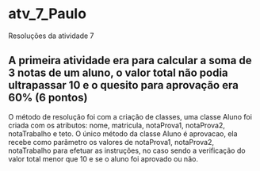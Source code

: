 # atv_7_Paulo
Resoluções da atividade 7

## A primeira atividade era para calcular a soma de 3 notas de um aluno, o valor total não podia ultrapassar 10 e o quesito para aprovação era 60% (6 pontos)
O método de resolução foi com a criação de classes, uma classe Aluno foi criada com os atributos: nome, matricula, notaProva1, notaProva2, notaTrabalho e teto.
O único método da classe Aluno é aprovacao, ela recebe como parâmetro os valores de notaProva1, notaProva2, notaTrabalho para efetuar as instruções, no caso sendo a verificação do valor total menor que 10 e se o aluno foi aprovado ou não.
